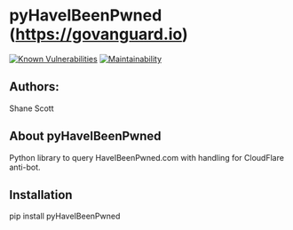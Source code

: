 pyHaveIBeenPwned (https://govanguard.io)
==

[![Known Vulnerabilities](https://snyk.io/test/github/GoVanguard/wifi-pickle/badge.svg?targetFile=deps%2Frequirements.txt)](https://snyk.io/test/github/GoVanguard/wifi-pickle?targetFile=deps%2Frequirements.txt)
[![Maintainability](https://api.codeclimate.com/v1/badges/260fbce0dd2d3d2ea216/maintainability)](https://codeclimate.com/github/GoVanguard/wifi-pickle/maintainability)

## Authors:
Shane Scott

## About pyHaveIBeenPwned
Python library to query HaveIBeenPwned.com with handling for CloudFlare anti-bot.

## Installation
pip install pyHaveIBeenPwned
